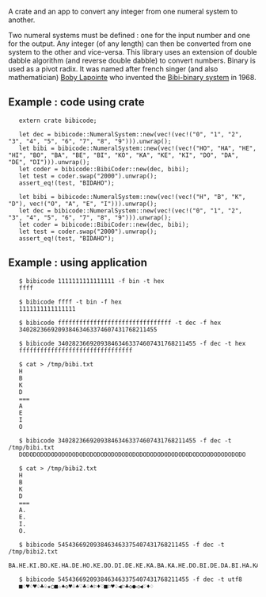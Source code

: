 
A crate and an app to convert any integer from one numeral system to another.

Two numeral systems must be defined : one for the input number and one for the output.
Any integer (of any length) can then be converted from one system to the other and vice-versa.
This library uses an extension of double dabble algorithm (and reverse double dabble) to convert numbers. Binary is used as a pivot radix.
It was named after french singer (and also mathematician) [Boby Lapointe](https://en.wikipedia.org/wiki/Boby_Lapointe) who invented the [Bibi-binary system](https://en.wikipedia.org/wiki/Bibi-binary) in 1968.

## Example : code using crate

       extern crate bibicode;

       let dec = bibicode::NumeralSystem::new(vec!(vec!("0", "1", "2", "3", "4", "5", "6", "7", "8", "9"))).unwrap();
       let bibi = bibicode::NumeralSystem::new(vec!(vec!("HO", "HA", "HE", "HI", "BO", "BA", "BE", "BI", "KO", "KA", "KE", "KI", "DO", "DA", "DE", "DI"))).unwrap();
       let coder = bibicode::BibiCoder::new(dec, bibi);
       let test = coder.swap("2000").unwrap();
       assert_eq!(test, "BIDAHO");

       let bibi = bibicode::NumeralSystem::new(vec!(vec!("H", "B", "K", "D"), vec!("O", "A", "E", "I"))).unwrap();
       let dec = bibicode::NumeralSystem::new(vec!(vec!("0", "1", "2", "3", "4", "5", "6", "7", "8", "9"))).unwrap();
       let coder = bibicode::BibiCoder::new(dec, bibi);
       let test = coder.swap("2000").unwrap();
       assert_eq!(test, "BIDAHO");

## Example : using application

       $ bibicode 1111111111111111 -f bin -t hex
       ffff

       $ bibicode ffff -t bin -f hex
       1111111111111111

       $ bibicode ffffffffffffffffffffffffffffffff -t dec -f hex
       340282366920938463463374607431768211455

       $ bibicode 340282366920938463463374607431768211455 -f dec -t hex
       ffffffffffffffffffffffffffffffff

       $ cat > /tmp/bibi.txt
       H
       B
       K
       D
       ===
       A
       E
       I
       O

       $ bibicode 340282366920938463463374607431768211455 -f dec -t /tmp/bibi.txt
       DODODODODODODODODODODODODODODODODODODODODODODODODODODODODODODODO

       $ cat > /tmp/bibi2.txt
       H
       B
       K
       D
       ===
       A.
       E.
       I.
       O.

       $ bibicode 5454366920938463463375407431768211455 -f dec -t /tmp/bibi2.txt
       BA.HE.KI.BO.KE.HA.DE.HO.KE.DO.DI.DE.KE.KA.BA.KA.HE.DO.BI.DE.DA.BI.HA.KA.HO.DE.HE.DO.DO.DO.DO.

       $ bibicode 5454366920938463463375407431768211455 -f dec -t utf8
       ■♢♥♢♥♤♣♧★○■☆♠◇♥♧♠♡♣♤♠⚐♦♡■⚐♥♤◀⚐♣◇●◁◀♡♦♢



